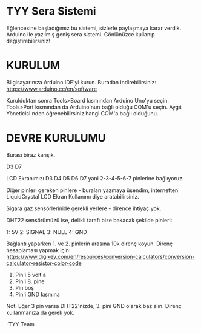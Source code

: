 # TYY Sera Sistemi

Eğlencesine başladığımız bu sistemi, sizlerle paylaşmaya karar verdik.
Arduino ile yazılmış geniş sera sistemi.
Gönlünüzce kullanıp değiştirebilirsiniz!

# KURULUM 

Bilgisayarınıza Arduino IDE'yi kurun.
Buradan indirebilirsiniz: https://www.arduino.cc/en/software

Kurulduktan sonra Tools>Board kısmından Arduino Uno'yu seçin.
Tools>Port kısmından da Arduino'nun bağlı olduğu COM'u seçin.
Aygıt Yöneticisi'nden öğrenebilirsiniz hangi COM'a bağlı olduğunu.

# DEVRE KURULUMU

Burası biraz karışık.

D3 D7

LCD Ekranımızı D3 D4 D5 D6 D7 yani 2-3-4-5-6-7 pinlerine bağlıyoruz.

Diğer pinleri gereken pinlere - buraları yazmaya üşendim, internetten LiquidCrystal LCD Ekran Kullanımı diye aratabilirsiniz.

Sigara gaz sensörlerinide gerekli yerlere - dirence ihtiyaç yok.

DHT22 sensörümüzü ise, delikli tarafı bize bakacak şekilde pinleri:

1: 5V
2: SIGNAL
3: NULL
4: GND

Bağlantı yaparken 1. ve 2. pinlerin arasına 10k direnç koyun.
Direnç hesaplaması yapmak için: https://www.digikey.com/en/resources/conversion-calculators/conversion-calculator-resistor-color-code
1. Pin'i 5 volt'a
2. Pin'i 8. pine
3. Pin boş
4. Pin'i GND kısmına

Not: Eğer 3 pin varsa DHT22'nizde, 3. pini GND olarak baz alın. Direnç kullanmanıza da gerek yok.

-TYY Team
